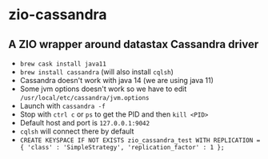 zio-cassandra
=============

A ZIO wrapper around datastax Cassandra driver
----------------------------------------------


* `brew cask install java11`
* `brew install cassandra` (will also install `cqlsh`)
* Cassandra doesn't work with java 14 (we are using java 11)
* Some jvm options doesn't work so we have to edit `/usr/local/etc/cassandra/jvm.options`
* Launch with `cassandra -f`
* Stop with `ctrl c` or `ps` to get the PID and then `kill <PID>`
* Default host and port is `127.0.0.1:9042`
* `cqlsh` will connect there by default
* `CREATE KEYSPACE IF NOT EXISTS zio_cassandra_test WITH REPLICATION = { 'class' : 'SimpleStrategy', 'replication_factor' : 1 };`

